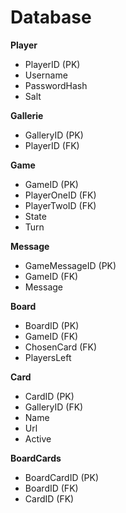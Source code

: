 # Database

**Player**

- PlayerID (PK)
- Username
- PasswordHash
- Salt

**Gallerie**

- GalleryID (PK)
- PlayerID (FK)

**Game**

- GameID (PK)
- PlayerOneID (FK)
- PlayerTwoID (FK)
- State
- Turn

**Message**

- GameMessageID (PK)
- GameID (FK)
- Message

**Board**

- BoardID (PK)
- GameID (FK)
- ChosenCard (FK)
- PlayersLeft

**Card**

- CardID (PK)
- GalleryID (FK)
- Name
- Url
- Active

**BoardCards**

- BoardCardID (PK)
- BoardID (FK)
- CardID (FK)

